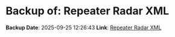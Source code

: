 # Backup of: Repeater Radar XML

**Backup Date**: 2025-09-25 12:26:43
**Link**: [Repeater Radar XML](https://przemienniki.net/export/radar.xml)
